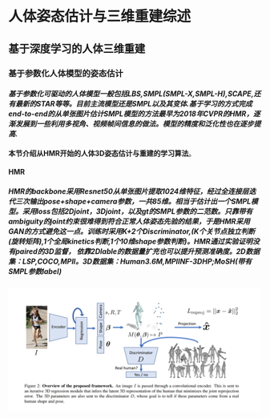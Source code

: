 # 人体姿态估计与三维重建综述

## 基于深度学习的人体三维重建

### 基于参数化人体模型的姿态估计  

#### _基于参数化可驱动的人体模型一般包括LBS,SMPL(SMPL-X,SMPL-H),SCAPE,还有最新的STAR等等。目前主流模型还是SMPL以及其变体.基于学习的方式完成end-to-end的从单张图片估计SMPL模型的方法最早为2018年CVPR的HMR，逐渐发展到一些利用多视角、视频帧间信息的做法。模型的精度和泛化性也在逐步提高._

**本节介绍从HMR开始的人体3D姿态估计与重建的学习算法**。

#### HMR
##### HMR的backbone采用Resnet50从单张图片提取1024维特征，经过全连接层迭代三次输出pose+shape+camera参数，一共85维。相当于估计出一个SMPL模型。采用loss包括2Djoint，3Djoint，以及gt的SMPL参数的二范数。只靠带有ambiguity的joint约束很难得到符合正常人体姿态先验的结果，于是HMR采用GAN的方式避免这一点。训练时采用K+2个Discriminator,(K个关节点独立判断(旋转矩阵),1个全局kinetics判断,1个10维shape参数判断)。HMR通过实验证明没有paired的3D监督， 依靠2Dlable的数据量扩充也可以提升预测准确度。2D数据集：LSP,COCO,MPII。3D数据集：Human3.6M,MPIINF-3DHP;MoSH(带有SMPL参数label)
![hmr](/img/humanshapesum/hmr.png)
####

